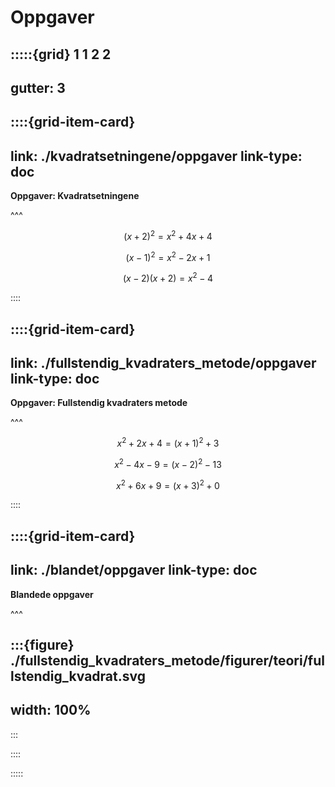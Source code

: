 # Oppgaver

:::::{grid} 1 1 2 2
---
gutter: 3
---


::::{grid-item-card}
---
link: ./kvadratsetningene/oppgaver
link-type: doc
---
**Oppgaver: Kvadratsetningene**

^^^

$$
(x + 2)^2 = x^2 + 4x + 4
$$

$$
(x - 1)^2 = x^2 - 2x + 1
$$

$$
(x - 2)(x + 2) = x^2 - 4
$$

::::

::::{grid-item-card}
---
link: ./fullstendig_kvadraters_metode/oppgaver
link-type: doc
---
**Oppgaver: Fullstendig kvadraters metode**

^^^

$$
x^2 + 2x + 4 = (x + 1)^2 + 3
$$

$$
x^2 - 4x - 9 = (x - 2)^2 - 13
$$

$$
x^2 + 6x + 9 = (x + 3)^2 + 0
$$

::::


::::{grid-item-card}
---
link: ./blandet/oppgaver
link-type: doc
---
**Blandede oppgaver**

^^^

:::{figure} ./fullstendig_kvadraters_metode/figurer/teori/fullstendig_kvadrat.svg
---
width: 100%
---
:::

::::

:::::